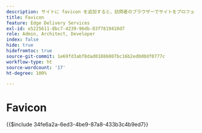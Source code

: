 ```yaml
---
description: サイトに favicon を追加すると、訪問者のブラウザーでサイトをプロフェッショナルな外観に設定できます。
title: Favicon
feature: Edge Delivery Services
exl-id: e5225611-8bc7-4239-96db-83f7819410d7
role: Admin, Architect, Developer
index: false
hide: true
hidefromtoc: true
source-git-commit: 1e69fd3abf8dad01886007bc16b2ed0d0df0777c
workflow-type: ht
source-wordcount: '17'
ht-degree: 100%

---
```


# Favicon

{{$include 34fe6a2a-6ed3-4be9-87a8-433b3c4b9ed7}}
